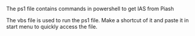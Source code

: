 The ps1 file contains commands in powershell to get IAS from Piash

The vbs file is used to run the ps1 file. Make a shortcut of it and paste it in start menu to quickly access the file.
